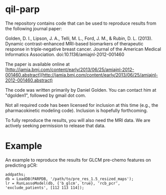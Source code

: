 qil-parp
========

The repository contains code that can be used to reproduce results from the following journal paper:

Golden, D. I., Lipson, J. A., Telli, M. L., Ford, J. M., & Rubin, D. L. (2013). Dynamic contrast-enhanced MRI-based biomarkers of therapeutic response in triple-negative breast cancer. Journal of the American Medical Informatics Association. doi:10.1136/amiajnl-2012-001460

The paper is available online at [http://jamia.bmj.com/content/early/2013/06/25/amiajnl-2012-001460.abstract](http://jamia.bmj.com/content/early/2013/06/25/amiajnl-2012-001460.abstract)

The code was written primarily by Daniel Golden. You can contact him at "dgolden1", followed by gmail dot com.

Not all required code has been licensed for inclusion at this time (e.g., the pharmacokinetic modeling code). Inclusion is hopefully forthcoming.

To fully reproduce the results, you will also need the MRI data. We are actively seeking permission to release that data.


# Example
An example to reproduce the results for GLCM pre-chemo features on predicting pCR:

    addpaths;
    db = LoadDB(PARPDB, '/path/to/pre_res_1.5_resized_maps');
    lr = RunLassoModel(db, {'b_glcm', true}, 'rcb_pcr', 'exclude_patients', [112 113 114]); 

